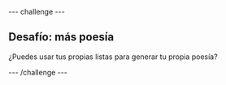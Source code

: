 \--- challenge \---

## Desafío: más poesía

¿Puedes usar tus propias listas para generar tu propia poesía?

\--- /challenge \---